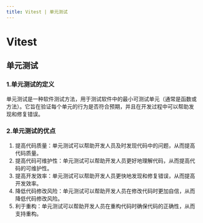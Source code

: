 ```yaml
---
title: Vitest | 单元测试
---
```


# Vitest

## 单元测试


### 1.单元测试的定义

单元测试是一种软件测试方法，用于测试软件中的最小可测试单元（通常是函数或方法）。它旨在验证每个单元的行为是否符合预期，并且在开发过程中可以帮助发现和修复错误。


### 2.单元测试的优点

1. 提高代码质量：单元测试可以帮助开发人员及时发现代码中的问题，从而提高代码质量。
2. 提高代码可维护性：单元测试可以帮助开发人员更好地理解代码，从而提高代码的可维护性。
3. 提高开发效率：单元测试可以帮助开发人员更快地发现和修复错误，从而提高开发效率。
4. 降低代码修改风险：单元测试可以帮助开发人员在修改代码时更加自信，从而降低代码修改风险。
5. 利于重构：单元测试可以帮助开发人员在重构代码时确保代码的正确性，从而支持重构。
